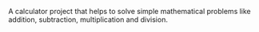 A calculator project that helps to solve simple mathematical problems like addition, subtraction, multiplication and division.
